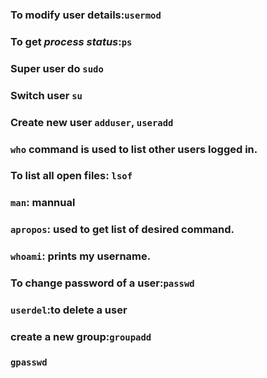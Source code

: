 
### To modify user details:`usermod`

### To get _process status_:`ps`

### Super user do `sudo`

### Switch user `su`

### Create new user `adduser`, `useradd`

### `who` command is used to list other users logged in.

### To list all open files: `lsof`

### `man`: mannual

### `apropos`: used to get list of desired command.

### `whoami`: prints my username.

### To change password of a user:`passwd`

### `userdel`:to delete a user


### create a new group:`groupadd`

### `gpasswd`

